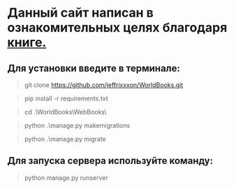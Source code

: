 # Данный сайт написан в ознакомительных целях благодаря <a href="https://www.litres.ru/anatoliy-postolit/python-django-i-pycharm-dlya-nachinauschih-67727943/">книге.</a>

## Для установки введите в терминале:

> git clone https://github.com/jeffrixxxon/WorldBooks.git

> pip install -r requirements.txt

> cd .\WorldBooks\WebBooks\

> python .\manage.py makemigrations

> python .\manage.py migrate

## Для запуска сервера используйте команду:

> python manage.py runserver
